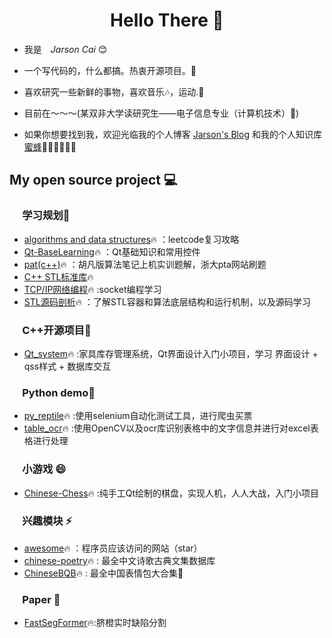 <h1 align="center"> Hello There 👋 </h1>


* 我是　*Jarson Cai* :blush:
* 一个写代码的，什么都搞。热衷开源项目。🤔
* 喜欢研究一些新鲜的事物，喜欢音乐🎶，运动.📖

* 目前在～～～(某双非大学读研究生——电子信息专业（计算机技术）🤪)
  

* 如果你想要找到我，欢迎光临我的个人博客 [Jarson's Blog](https://caixiongjiang.github.io/) 和我的个人知识库[蜜蜂](http://jarson-cai.gitee.io/jarson-cai-blog)🎊🎊🎊🎊🎊🎊


## My open source project :computer:
### &emsp;&nbsp;**学习规划**🌱
* [algorithms and data structures](https://github.com/caixiongjiang/caixiongjiang/tree/main/leetcode_java)🔥 ：leetcode复习攻略
* [Qt-BaseLearning](https://github.com/caixiongjiang/Qt-BaseLearn)🔥 ：Qt基础知识和常用控件
* [pat(c++)](https://github.com/caixiongjiang/pat-test)🔥 ：胡凡版算法笔记上机实训题解，浙大pta网站刷题
* [C++ STL标准库](https://github.com/caixiongjiang/c-STL-)🔥 
* [TCP/IP网络编程](https://github.com/caixiongjiang/TCPIP)🔥 :socket编程学习
* [STL源码剖析](https://github.com/caixiongjiang/STL_sourcecode)🔥 ：了解STL容器和算法底层结构和运行机制，以及源码学习
### &emsp;&nbsp;**C++开源项目**🐔
* [Qt_system](https://github.com/caixiongjiang/qt_system)🔥 :家具库存管理系统，Qt界面设计入门小项目，学习 界面设计 + qss样式 + 数据库交互
### &emsp;&nbsp;**Python demo**🐒
* [py_reptile](https://github.com/caixiongjiang/py_reptile)🔥 :使用selenium自动化测试工具，进行爬虫买票
* [table_ocr](https://github.com/caixiongjiang/table_ocr)🔥 :使用OpenCV以及ocr库识别表格中的文字信息并进行对excel表格进行处理 
### &emsp;&nbsp;**小游戏** 😄
* [Chinese-Chess](https://github.com/caixiongjiang/Chinese-Chess)🔥 :纯手工Qt绘制的棋盘，实现人机，人人大战，入门小项目
### &emsp;&nbsp;**兴趣模块** ⚡
* [awesome](https://github.com/tuteng/Best-websites-a-programmer-should-visit-zh)🔥 ：程序员应该访问的网站（star）
* [chinese-poetry](https://github.com/chinese-poetry/chinese-poetry#chinese-poetry-%E6%9C%80%E5%85%A8%E4%B8%AD%E6%96%87%E8%AF%97%E6%AD%8C%E5%8F%A4%E5%85%B8%E6%96%87%E9%9B%86%E6%95%B0%E6%8D%AE%E5%BA%93)🔥 : 最全中文诗歌古典文集数据库
* [ChineseBQB](https://github.com/zhaoolee/ChineseBQB)🔥 : 最全中国表情包大合集👶
### &emsp;&nbsp;**Paper** 🐶
* [FastSegFormer](https://github.com/caixiongjiang/FastSegFormer)🔥:脐橙实时缺陷分割
